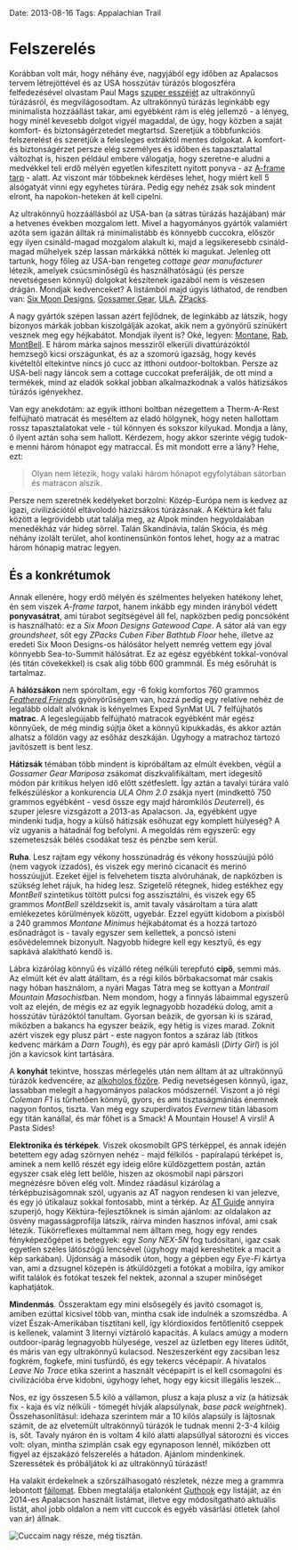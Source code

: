 Date: 2013-08-16
Tags: Appalachian Trail

# Felszerelés

Korábban volt már, hogy néhány éve, nagyjából egy időben az Apalacsos tervem létrejöttével és az USA hosszútáv túrázós blogoszféra felfedezésével olvastam Paul Mags [szuper esszéjét](http://www.pmags.com/lightweight-backpacking-101) az ultrakönnyű túrázásról, és megvilágosodtam. Az ultrakönnyű túrázás leginkább egy minimalista hozzáállást takar, ami egyébként rám is elég jellemző - a lényeg, hogy minél kevesebb dolgot vigyél magaddal, de úgy, hogy közben a saját komfort- és biztonságérzetedet megtartsd. Szeretjük a többfunkciós felszerelést és szeretjük a felesleges extráktól mentes dolgokat. A komfort- és biztonságérzet persze elég személyes és időben és tapasztalattal változhat is, hiszen például embere válogatja, hogy szeretne-e aludni a medvékkel teli erdő mélyén egyetlen kifeszített nyitott ponyva - az [A-frame tarp](https://www.google.com/search?q=a-frame+tarp) - alatt. Az viszont már többeknek kérdéses lehet, hogy miért kell 5 alsógatyát vinni egy egyhetes túrára. Pedig egy nehéz zsák sok mindent elront, ha napokon-heteken át kell cipelni. 

Az ultrakönnyű hozzáállásból az USA-ban (a sátras túrázás hazájában) már a hetvenes években mozgalom lett. Mivel a hagyományos gyártók valamiért azóta sem igazán álltak rá minimalistább és könnyebb cuccokra, először egy ilyen csináld-magad mozgalom alakult ki, majd a legsikeresebb csináld-magad műhelyek szép lassan márkákká nőtték ki magukat. Jelenleg ott tartunk, hogy főleg az USA-ban rengeteg *cottage gear manufacturer* létezik, amelyek csúcsminőségű és használhatóságú (és persze nevetségesen könnyű) dolgokat készítenek igazából nem is vészesen drágán. Mondjak kedvenceket? A listámból majd úgyis láthatod, de rendben van: [Six Moon Designs](http://www.sixmoondesigns.com/), [Gossamer Gear](https://gossamergear.com/), [ULA](http://www.ula-equipment.com/), [ZPacks](http://www.zpacks.com/).

A nagy gyártók szépen lassan azért fejlődnek, de leginkább az látszik, hogy bizonyos márkák jobban kiszolgálják azokat, akik nem a gyönyörű színükért vesznek meg egy héjkabátot. Mondjak ilyent is? Oké, legyen: [Montane](http://www.montane.co.uk/), [Rab](http://rab.uk.com/), [MontBell](http://montbell.us/). E három márka sajnos messziről elkerüli divattúrázóktól hemzsegő kicsi országunkat, és az a szomorú igazság, hogy kevés kivételtől eltekintve nincs jó cucc az itthoni outdoor-boltokban. Persze az USA-beli nagy láncok sem a cottage cuccokat preferálják, de ott mind a termékek, mind az eladók sokkal jobban alkalmazkodnak a valós hátizsákos túrázós igényekhez.

Van egy anekdotám: az egyik itthoni boltban nézegettem a Therm-A-Rest felfújható matracát és meséltem az eladó hölgynek, hogy neten hallottam rossz tapasztalatokat vele - túl könnyen és sokszor kilyukad. Mondja a lány, ő ilyent aztán soha sem hallott. Kérdezem, hogy akkor szerinte végig tudok-e menni három hónapot egy matraccal. És mit mondott erre a lány? Hehe, ezt:

> Olyan nem létezik, hogy valaki három hónapot egyfolytában sátorban és matracon alszik.

Persze nem szeretnék kedélyeket borzolni: Közép-Európa nem is kedvez az igazi, civilizációtól eltávolodó házizsákos túrázásnak. A Kéktúra két falu között a legrövidebb utat találja meg, az Alpok minden hegyoldalában menedékház vár hideg sörrel. Talán Skandinávia, talán Skócia, és még néhány izolált terület, ahol kontinensünkön fontos lehet, hogy az a matrac három hónapig matrac legyen.

## És a konkrétumok

Annak ellenére, hogy erdő mélyén és szélmentes helyeken hatékony lehet, én sem viszek *A-frame tarp*ot, hanem inkább egy minden irányból védett **ponyvasátrat**, ami túrabot segítségével áll fel, napközben pedig poncsóként is használható: ez a *Six Moon Designs Gatewood Cape*. A sátor alá van egy *groundsheet*, sőt egy *ZPacks Cuben Fiber Bathtub Floor* hehe, illetve az eredeti Six Moon Designs-os hálósátor helyett nemrég vettem egy jóval könnyebb Sea-to-Summit hálósátrat. Ez az egész egyébként tokkal-vonóval (és titán cövekekkel) is csak alig több 600 grammnál. És még esőruhát is tartalmaz.

A **hálózsákon** nem spóroltam, egy -6 fokig komfortos 760 grammos [*Feathered Friends*](http://featheredfriends.com/) gyönyörűségem van, hozzá pedig egy relatíve nehéz de legalább oldalt alvóknak is kényelmes Exped SynMat UL 7 felfújhatós **matrac**. A legeslegújabb felfújható matracok egyébként már egész könnyűek, de még mindig sújtja őket a könnyű kipukkadás, és akkor aztán alhatsz a földön vagy az esőház deszkáján. Úgyhogy a matrachoz tartozó javítószett is bent lesz.

**Hátizsák** témában több mindent is kipróbáltam az elmúlt években, végül a *Gossamer Gear Mariposa* zsákomat diszkvalifikáltam, mert idegesítő módon pár kritikus helyen idő előtt szétfeslett. Így aztán a tavalyi túrára való felkészüléskor a konkurencia *ULA Ohm 2.0* zsákja nyert (mindkettő 750 grammos egyébként - vesd össze egy majd háromkilós *Deuter*rel), és szuper jelesre vizsgázott a 2013-as Apalacson. Ja, egyébként ugye mindenki tudja, hogy a külső hátizsák esőhuzat egy komplett hülyeség? A víz ugyanis a hátadnál fog befolyni. A megoldás rém egyszerű: egy szemeteszsák bélés csodákat tesz és pénzbe sem kerül.

**Ruha**. Lesz rajtam egy vékony hosszúnadrág és vékony hosszúujjú póló (nem vagyok izzadós), és viszek egy merinó cicanacit és merinó hosszúujjút. Ezeket éjjel is felvehetem tiszta alvóruhának, de napközben is szükség lehet rájuk, ha hideg lesz. Szigetelő rétegnek, hideg estékhez egy *MontBell* szintetikus töltött pulcsi fog asszisztálni, és viszek egy 65 grammos *MontBell* széldzsekit is, amit tavaly vásároltam a túra alatt emlékezetes körülmények között, ugyebár. Ezzel együtt kidobom a pixisből a 240 grammos *Montane Minimus* héjkabátomat és a hozzá tartozó esőnadrágot is - tavaly egyszer sem kellettek, a poncsó isteni esővédelemnek bizonyult. Nagyobb hidegre kell egy kesztyű, és egy sapkává alakítható kendő is.

Lábra kizárólag könnyű és vízálló réteg nélküli terepfutó **cipő**, semmi más. Az elmúlt két év alatt átálltam, és a régi kilós bőrbakacsomat már csakis nagy hóban használom, a nyári Magas Tátra meg se kottyan a *Montrail Mountain Masochist*ban. Nem mondom, hogy a finnyás lábaimmal egyszerű volt az elején, de mégis ez az egyik legnagyobb hozadékú dolog, amit a hosszútáv túrázóktól tanultam. Gyorsan beázik, de gyorsan ki is szárad, miközben a bakancs ha egyszer beázik, egy hétig is vizes marad. Zoknit azért viszek egy plusz párt - este nagyon fontos a száraz láb (titkos kedvenc márkám a *Darn Tough*), és egy pár apró kamásli (*Dirty Girl*) is jól jön a kavicsok kint tartására.

A **konyhát** tekintve, hosszas mérlegelés után nem álltam át az ultrakönnyű túrázók kedvencére, az [alkoholos főzőre](https://www.google.hu/search?q=alcohol+stove). Pedig nevetségesen könnyű, igaz, lassabban melegít a hagyományos palackos módszernél. Viszont a jó régi *Coleman F1* is tűrhetően könnyű, gyors, és ami tisztaságmániás énemnek nagyon fontos, tiszta. Van még egy szuperdivatos *Evernew* titán lábasom egy titán kanállal, és már főhet is a Smack! A Mountain House! A virsli! A Pasta Sides!

**Elektronika és térképek**. Viszek okosmobilt GPS térképpel, és annak idején betettem egy adag szörnyen nehéz - majd félkilós - papíralapú térképet is, aminek a nem kellő részét egy ideig előre küldözgettem postán, aztán egyszer csak elég lett belőle, hiszen az okosmobil napi párszori megnézésre bőven elég volt. Mindez ráadásul kizárólag a térképbuziságomnak szól, ugyanis az AT nagyon rendesen ki van jelezve, és egy jó útikalauz sokkal fontosabb, mint a térkép. Az [AT Guide](http://www.theatguide.com/) annyira szuperjó, hogy Kéktúra-fejlesztőknek is simán ajánlom: az oldalakon az ösvény magasságprofilja látszik, ráírva minden hasznos infóval, ami csak létezik. Tükörreflexes múltammal nem álltam meg, hogy egy rendes fényképezőgépet is betegyek: egy *Sony NEX-5N* fog tudósítani, igaz csak egyetlen széles látószögű lencsével (úgyhogy majd kereshetitek a macit a kép sarkában). Újdonság a második úton, hogy a gépben egy *Eye-Fi* kártya van, ami a dzsugnel közepén is átküldözgeti a fotókat a mobilra, így amikor wifit találok és fotókat teszek fel nektek, azonnal a szuper minőséget kaphatjátok.

**Mindenmás**. Összeraktam egy mini elsősegély és javító csomagot is, amiben ezúttal kicsivel több van, mintha csak ide indulnék a szomszédba. A vizet Észak-Amerikában tisztítani kell, így klórdioxidos fertőtlenítő cseppek is kellenek, valamint 3 liternyi víztároló kapacitás. A kulacs amúgy a modern outdoor-iparág legnagyobb hülyesége, veszel az üzletben egy literes üdítőt, és máris van egy ultrakönnyű kulacsod. Neszeszerként egy zacsiban lesz fogkrém, fogkefe, mini tusfürdő, és egy tekercs vécépapír. A hivatalos *Leave No Trace* etika szerint a használt vécépapírt is el kell csomagolni és civilizációba érve kidobni, úgyhogy lehet, hogy egy kicsit illegális leszek...

Nos, ez így összesen 5.5 kiló a vállamon, plusz a kaja plusz a víz (a hátizsák fix - kaja és víz nélküli - tömegét hívják alapsúlynak, *base pack weight*nek). Összehasonlításul: idehaza szerintem már a 10 kilós alapsúly is lájtosnak számít, de az elvetemült ultrakönnyű túrázók le tudnak menni 2-3-4 kilóig is, sőt. Tavaly nyáron én is voltam 4 kiló alatti alapsúllyal sátorozni és vicces volt: olyan, mintha szimplán csak egy egynaposon lennél, miközben ott figyel az éjszakázó felszerelés a hátadon. Ajánlom mindenkinek. Szeressétek és próbáljátok ki az ultrakönnyű túrázást!

Ha valakit érdekelnek a szőrszálhasogató részletek, nézze meg a grammra lebontott [fájlomat](https://www.dropbox.com/s/i67dfnzthlyw79t/Gear%20List.xlsx?dl=0). Ebben megtalálja etalonként [Guthook](http://www.guthookhikes.com/) egy listáját, az én 2014-es Apalacson használt listámat, illetve egy módosítgatható aktuális listát, ahol jobb oldalon a nem vitt cuccok és egyéb vásárlási ötletek (ahol van ár) állnak.

![Cuccaim nagy része, még tisztán.](https://lh3.googleusercontent.com/-t8WF4KNV3jA/UoU5oCbK_oI/AAAAAAAAIcE/ht_Rn1u1k94/s1280-Ic42/20130815_224258.jpg)